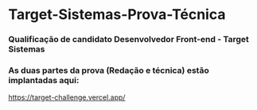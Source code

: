 # Target-Sistemas-Prova-Técnica
### Qualificação de candidato Desenvolvedor Front-end - Target Sistemas
### As duas partes da prova (Redação e técnica) estão implantadas aqui: 
https://target-challenge.vercel.app/


